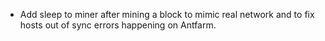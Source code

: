 - Add sleep to miner after mining a block to mimic real network and to fix
  hosts out of sync errors happening on Antfarm.